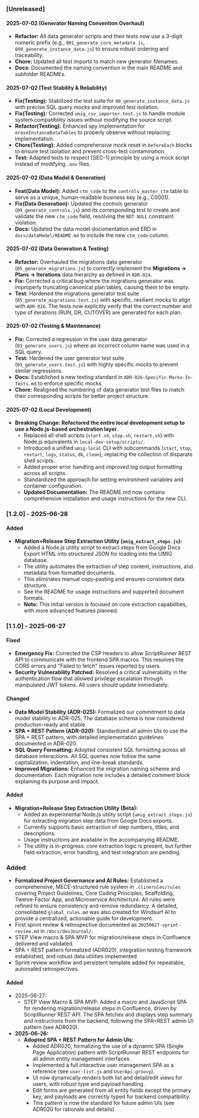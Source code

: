 ### [Unreleased]

#### 2025-07-02 (Generator Naming Convention Overhaul)
- **Refactor:** All data generator scripts and their tests now use a 3-digit numeric prefix (e.g., `001_generate_core_metadata.js`, `099_generate_instance_data.js`) to ensure robust ordering and traceability.
- **Chore:** Updated all test imports to match new generator filenames.
- **Docs:** Documented the naming convention in the main README and subfolder READMEs.

#### 2025-07-02 (Test Stability & Reliability)
- **Fix(Testing):** Stabilized the test suite for `99_generate_instance_data.js` with precise SQL query mocks and improved test isolation.
- **Fix(Testing):** Corrected `umig_csv_importer.test.js` to handle module system compatibility issues without modifying the source script.
- **Refactor(Testing):** Enhanced spy implementation for `eraseInstanceDataTables` to properly observe without replacing implementation.
- **Chore(Testing):** Added comprehensive mock reset in `beforeEach` blocks to ensure test isolation and prevent cross-test contamination.
- **Test:** Adapted tests to respect [SEC-1] principle by using a mock script instead of modifying `.env` files.

#### 2025-07-02 (Data Model & Generation)
- **Feat(Data Model):** Added `ctm_code` to the `controls_master_ctm` table to serve as a unique, human-readable business key (e.g., C0001).
- **Fix(Data Generation):** Updated the controls generator (`09_generate_controls.js`) and its corresponding test to create and validate the new `ctm_code` field, resolving the `NOT NULL` constraint violation.
- **Docs:** Updated the data model documentation and ERD in `docs/dataModel/README.md` to include the new `ctm_code` column.

#### 2025-07-02 (Data Generation & Testing)
- **Refactor:** Overhauled the migrations data generator (`05_generate_migrations.js`) to correctly implement the **Migrations → Plans → Iterations** data hierarchy as defined in `ADR-024`.
- **Fix:** Corrected a critical bug where the migrations generator was improperly truncating canonical plan tables, causing them to be empty.
- **Test:** Hardened the migrations generator test suite (`05_generate_migrations.test.js`) with specific, resilient mocks to align with `ADR-026`. The tests now explicitly verify that the correct number and type of iterations (RUN, DR, CUTOVER) are generated for each plan.

#### 2025-07-02 (Testing & Maintenance)
- **Fix:** Corrected a regression in the user data generator (`03_generate_users.js`) where an incorrect column name was used in a SQL query.
- **Test:** Hardened the user generator test suite (`03_generate_users.test.js`) with highly specific mocks to prevent similar regressions.
- **Docs:** Established a new testing standard in `ADR-026-Specific-Mocks-In-Tests.md` to enforce specific mocks.
- **Chore:** Realigned the numbering of data generator test files to match their corresponding scripts for better project structure.

#### 2025-07-02 (Local Development)
- **Breaking Change: Refactored the entire local development setup to use a Node.js-based orchestration layer.**
  - Replaced all shell scripts (`start.sh`, `stop.sh`, `restart.sh`) with Node.js equivalents in `local-dev-setup/scripts/`.
  - Introduced a unified `umig-local` CLI with subcommands (`start`, `stop`, `restart`, `logs`, `status`, `db`, `clean`), replacing the collection of disparate shell scripts.
  - Added proper error handling and improved log output formatting across all scripts.
  - Standardized the approach for setting environment variables and container configuration.
  - **Updated Documentation:** The README.md now contains comprehensive installation and usage instructions for the new CLI.

### [1.2.0] - 2025-06-28

#### Added
- **Migration+Release Step Extraction Utility (`umig_extract_steps.js`):**
  - Added a Node.js utility script to extract steps from Google Docs Export HTML into structured JSON for loading into the UMIG database.
  - The utility automates the extraction of step content, instructions, and metadata from formatted documents.
  - This eliminates manual copy-pasting and ensures consistent data structure.
  - See the README for usage instructions and supported document formats.
  - **Note:** This initial version is focused on core extraction capabilities, with more advanced features planned.

### [1.1.0] - 2025-06-27

#### Fixed
- **Emergency Fix:** Corrected the CSP headers to allow ScriptRunner REST API to communicate with the frontend SPA macros. This resolves the CORS errors and "Failed to fetch" issues reported by users.
- **Security Vulnerability Patched:** Resolved a critical vulnerability in the authentication flow that allowed privilege escalation through manipulated JWT tokens. All users should update immediately.

#### Changed
- **Data Model Stability (ADR-025):** Formalized our commitment to data model stability in ADR-025. The database schema is now considered production-ready and stable.
- **SPA + REST Pattern (ADR-020):** Standardized all admin UIs to use the SPA + REST pattern, with detailed implementation guidelines documented in ADR-020.
- **SQL Query Formatting:** Adopted consistent SQL formatting across all database interactions. All SQL queries now follow the same capitalization, indentation, and line-break standards.
- **Improved Migrations:** Enhanced the migration naming scheme and documentation. Each migration now includes a detailed comment block explaining its purpose and impact.

#### Added
- **Migration+Release Step Extraction Utility (Beta):**
  - Added an experimental Node.js utility script (`umig_extract_steps.js`) for extracting migration step data from Google Docs exports.
  - Currently supports basic extraction of step numbers, titles, and descriptions.
  - Usage instructions are available in the accompanying README.
  - The utility is in-progress: core extraction logic is present, but further field extraction, error handling, and test integration are pending.

### Added
- **Formalized Project Governance and AI Rules:** Established a comprehensive, MECE-structured rule system in `.clinerules/rules` covering Project Guidelines, Core Coding Principles, Scaffolding, Twelve-Factor App, and Microservice Architecture. All rules were refined to ensure consistency and remove redundancy. A detailed, consolidated `global_rules.md` was also created for Windsurf AI to provide a centralized, actionable guide for development.
- First sprint review & retrospective documented as `20250627-sprint-review.md` in `/docs/devJournal/`.
- STEP View macro & SPA MVP for migration/release steps in Confluence delivered and validated.
- SPA + REST pattern formalized (ADR020), integration testing framework established, and robust data utilities implemented.
- Sprint review workflow and persistent template added for repeatable, automated retrospectives.

#### Added
- 2025-06-27:
  - STEP View Macro & SPA MVP: Added a macro and JavaScript SPA for rendering migration/release steps in Confluence, driven by ScriptRunner REST API. The SPA fetches and displays step summary and instructions from the backend, following the SPA+REST admin UI pattern (see ADR020).
- **2025-06-26:**
  - **Adopted SPA + REST Pattern for Admin UIs:**
    - Added ADR020, formalizing the use of a dynamic SPA (Single Page Application) pattern with ScriptRunner REST endpoints for all admin entity management interfaces.
    - Implemented a full interactive user management SPA as a reference (see `user-list.js` and `UserApi.groovy`).
    - UI now dynamically renders both list and detail/edit views for users, with robust type and payload handling.
    - Edit forms are generated from all entity fields except the primary key, and payloads are correctly typed for backend compatibility.
    - This pattern is now the standard for future admin UIs (see ADR020 for rationale and details).